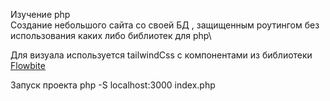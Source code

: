 Изучение php\
Создание небольшого сайта со своей БД , защищенным роутингом без использования каких либо библиотек для php\

Для визуала используется tailwindCss с компонентами из  библиотеки <a href="https://flowbite.com/">Flowbite</a>

Запуск проекта php -S localhost:3000 index.php
